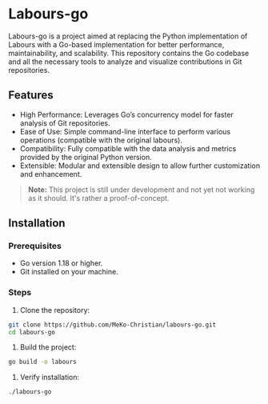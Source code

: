 # Labours-go

Labours-go is a project aimed at replacing the Python implementation of Labours with a Go-based implementation for better performance, maintainability, and scalability. This repository contains the Go codebase and all the necessary tools to analyze and visualize contributions in Git repositories.

## Features

* High Performance: Leverages Go’s concurrency model for faster analysis of Git repositories.
* Ease of Use: Simple command-line interface to perform various operations (compatible with the original labours).
* Compatibility: Fully compatible with the data analysis and metrics provided by the original Python version.
* Extensible: Modular and extensible design to allow further customization and enhancement.

> **Note:** This project is still under development and not yet not working as it should. It's rather a proof-of-concept.

## Installation

### Prerequisites

* Go version 1.18 or higher.
* Git installed on your machine.

### Steps

1. Clone the repository:

```bash
git clone https://github.com/MeKo-Christian/labours-go.git
cd labours-go
```

1. Build the project:

```bash
go build -o labours
```

1. Verify installation:

```bash
./labours-go
```

